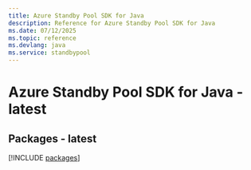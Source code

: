 ```yaml
---
title: Azure Standby Pool SDK for Java
description: Reference for Azure Standby Pool SDK for Java
ms.date: 07/12/2025
ms.topic: reference
ms.devlang: java
ms.service: standbypool
---
```

# Azure Standby Pool SDK for Java - latest
## Packages - latest
[!INCLUDE [packages](standby-pool-index.md)]